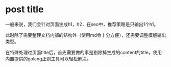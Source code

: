 # post title

一般来说，我们会针对页面生成h1，h2，在seo中，推荐策略是只输出1个h1。

此时除了需要整理文档内部的结构外（使用md会十分方便），还需要调整模版输出类型。

在特殊处理过页面title后，首先需要做的事是剔除掉生成的content的title，使用内置提供的golang正则工具可以轻松解决。


